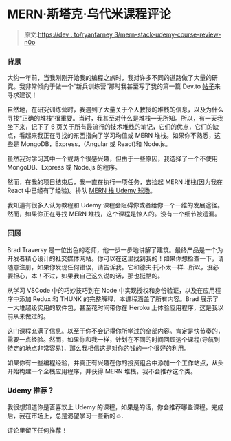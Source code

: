 # MERN·斯塔克·乌代米课程评论

> 原文:[https://dev . to/ryanfarney 3/mern-stack-udemy-course-review-n0o](https://dev.to/ryanfarney3/mern-stack-udemy-course-review-n0o)

### 背景

大约一年前，当我刚刚开始我的编程之旅时，我对许多不同的道路做了大量的研究。我非常倾向于做一个“新兵训练营”那时我甚至写了我的第一篇 Dev.to [帖子](https://dev.to/ryanfarney3/recommended-bootcamps)来寻求建议！

自然地，在研究训练营时，我遇到了大量关于个人教授的堆栈的信息，以及为什么寻找“正确的堆栈”很重要。当时，我甚至对什么是堆栈一无所知。所以，有一天我坐下来，记下了 6 页关于所有最流行的技术堆栈的笔记，它们的优点，它们的缺点，看起来我正在寻找的东西指向了学习均值或 MERN 堆栈。如果你不熟悉，这些是 MongoDB，Express，(Angular 或 React)和 Node.js。

虽然我对学习其中一个或两个很感兴趣，但由于一些原因，我选择了一个不使用 MongoDB、Express 或 Node.js 的程序。

然而，在我的项目结束后，我一直在执行一项任务，去捡起 MERN 堆栈(因为我在 React 中已经有了经验)。排队 [MERN 栈 Udemy 球场](https://www.udemy.com/mern-stack-front-to-back/)。

我知道有很多人认为教程和 Udemy 课程会阻碍你或者给你一个一维的发展途径。然而，如果你正在寻找 MERN 堆栈，这个课程是惊人的。没有一个细节被遗漏。

### 回顾

Brad Traversy 是一位出色的老师，他一步一步地讲解了建筑。最终产品是一个为开发者精心设计的社交媒体网站。你可以在这里找到我的！如果你想检查一下，请随意注册，如果你发现任何错误，请告诉我。它和德夫·托不太一样...所以，没必要担心，本！不过，如果我自己这么说的话，那也挺酷的。

从学习 VSCode 中的巧妙技巧到在 Node 中实现授权和身份验证，以及在应用程序中添加 Redux 和 THUNK 的完整解释，本课程涵盖了所有内容。Brad 展示了一大堆超级实用的软件包，甚至花时间带你在 Heroku 上体验应用程序，这是我以前从未做过的。

这门课程充满了信息。以至于你不会记得你所学过的全部内容。肯定是快节奏的，需要一点经验。然而，如果你和我一样，计划在不同的时间回顾这个课程(导航到特定的地点非常容易)，那么我相信这是对你的钱的一个很好的利用。

如果你有一些编程经验，并真正有兴趣在你的投资组合中添加一个工作站点，从头开始构建一个全栈应用程序，并获得 MERN 堆栈，我不会推荐这个类。

### Udemy 推荐？

我很想知道你是否喜欢上 Udemy 的课程，如果是的话，你会推荐哪些课程。完成后，我在市场上，总是渴望学习一些新的☺.

评论里留下任何推荐！